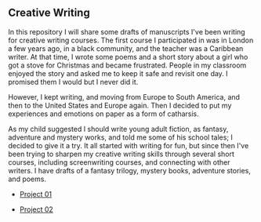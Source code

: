 
##  Creative Writing 

In this repository I will share some drafts of manuscripts I've been writing for creative writing courses. The first course I participated in was in London a few years ago, in a black community, and the teacher was a Caribbean writer. At that time, I wrote some poems and a short story about a girl who got a stove for Christmas and became frustrated. People in my classroom enjoyed the story and asked me to keep it safe and revisit one day. I promised them I would but I never did it. 

However, I kept writing, and moving from Europe to South America, and then to the United States and Europe again. Then I decided to put my experiences and emotions on paper as a form of catharsis.


As my child suggested I should write young adult fiction, as fantasy, adventure and mystery works, and told me some of his school tales;
								I decided to give it a try. 
								It all started with writing for fun, but since then I've been trying to sharpen my 
								creative writing skills through several short courses, including screenwriting courses, and connecting with other writers. 
								I have drafts of a fantasy trilogy, mystery books, 
								adventure stories, and poems.



- [Project 01](https://github.com/meyresilva/CreativeWriting/tree/main/ProjectGrannyHouse)

- [Project 02](https://github.com/meyresilva/CreativeWriting/tree/main/projectTito)




